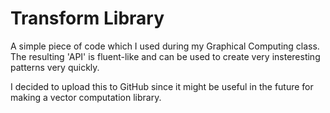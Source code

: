 # Transform Library

A simple piece of code which I used during my Graphical Computing class.
The resulting 'API' is fluent-like and can be used to create very insteresting patterns very quickly.

I decided to upload this to GitHub since it might be useful in the future for making a vector computation library.
